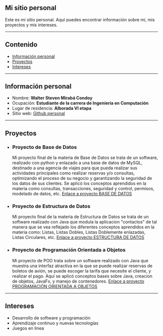 

<!--
**StevenMiraba/StevenMiraba** is a ✨ _special_ ✨ repository because its `README.md` (this file) appears on your GitHub profile.

Here are some ideas to get you started:

- 🔭 I’m currently working on ...
- 🌱 I’m currently learning ...
- 👯 I’m looking to collaborate on ...
- 🤔 I’m looking for help with ...
- 💬 Ask me about ...
- 📫 How to reach me: ...
- 😄 Pronouns: ...
- ⚡ Fun fact: ...
-->
## Mi sitio personal
Este es mi sitio personal. Aquí puedes encontrar información sobre mí, mis
proyectos y mis intereses.

---
## Contenido
* [Información personal](#información-personal)
* [Proyectos](#proyectos)
* [Intereses](#intereses)

---
## Información personal
* Nombre: **Walter Steven Mirabá Condoy**
* Ocupación: **Estudiante de la carrera de Ingeniería en Computación**
* Lugar de residencia: **Alborada VI etapa**
* Sitio web: [Github personal](https://stevenmiraba.github.io/StevenMiraba/)

---
## Proyectos
* ### Proyecto de Base de Datos
  Mi proyecto final de la materia de Base de Datos se trata de un software, realizado con python y enlazado a una base de datos de MySQL, destinado a una agencia de viajes para que pueda realizar sus actividades principales como realizar reservas y/o consultas, optimizando el proceso de su negocio y garantizando la seguridad de los datos de sus clientes.
  Se aplicó los conceptos aprendidos en la materia como consultas, transacciones, seguridad y control, permisos, modelado de datos, etc.
  [Enlace a proyecto BASE DE DATOS](https://github.com/StevenMiraba/ProyectoBDG7.git)
* ### Proyecto de Estructura de Datos
  Mi proyecto final de la materia de Estructura de Datos se trata de un software realizado con Java que modula la aplicacion "contactos" de tal manera que se vea reflejado los diferentes conceptos aprendidos en la materia como: Listas, Listas Dobles, Listas Doblemente enlazadas, Listas Circulares, etc.
  [Enlace a proyecto ESTRUCTURA DE DATOS](https://github.com/DiegoBedoya1/Proyecto-Estructuras.git)
* ### Proyecto de Programación Orientada a Objetos
  Mi proyecto de POO trata sobre un software realizado con Java que muestra una interfaz atractiva en la que se puede realizar reservas de boletos de avión, se puede escoger la tarifa que necesite el cliente, y realizar el pago. Aquí se aplicó conceptos bases sobre Java, creacion de objetos, JavaFx, y manejo de contenedores.
  [Enlace a proyecto PROGRAMACIÓN ORIENTADA A OBJETOS](https://github.com/StevenMiraba/PAR4_PROY2P_MIRABA_MOREIRA_VALDIVIA.git)
---
## Intereses
* Desarrollo de software y programación
* Aprendizaje continuo y nuevas tecnologías
* Juegos en linea
  
